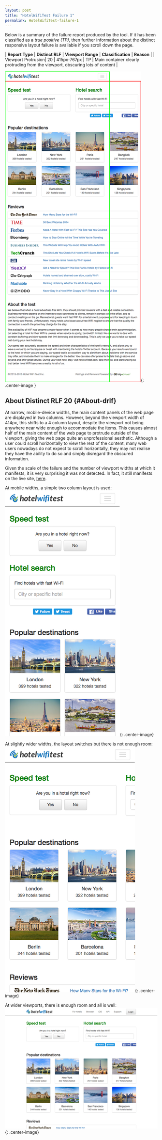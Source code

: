 ```yaml
---
layout: post
title: "HotelWifiTest Failure 1"
permalink: HotelWifiTest-failure-1
---
```

Below is a summary of the failure report produced by the tool. If it has been classified as a *true positive (TP)*, then further information about the distinct responsive layout failure is available if you scroll down the page.

| **Report Type** | **Distinct RLF** | **Viewport Range** | **Classification** | **Reason** |
| Viewport Protrusion| 20 | 415px-767px | TP | Main container clearly protruding from the viewport, obscuring lots of content | 

![Screenshot of the fault](assets/images/HotelWifiTest/fault1/viewportOverflowWidth591.png){: .center-image }

## About Distinct RLF 20 {#About-drlf}

At narrow, mobile-device widths, the main content panels of the web page are displayed in two columns. However, beyond the viewport width of 414px, this shifts to a 4 column layout, despite the viewport not being anywhere near wide enough to accommodate the items. This causes almost half of the main content of the web page to protrude outside of the viewport, giving the web page quite an unprofessional aesthetic. Although a user could scroll horizontally to view the rest of the content, many web users nowadays do not expect to scroll horizontally, they may not realise they have the ability to do so and simply disregard the obscured information.

Given the scale of the failure and the number of viewport widths at which it manifests, it is very surprising it was not detected. In fact, it still manifests on the live site, [here](https://www.hotelwifitest.com/).

At mobile widths, a simple two column layout is used:
![380px](assets/good-bad/rlf20/380.png){: .center-image}

At slightly wider widths, the layout switches but there is not enough room:
![430px](assets/good-bad/rlf20/430.png){: .center-image}

At wider viewports, there is enough room and all is well:
![1024px](assets/good-bad/rlf20/1024.png){: .center-image}

